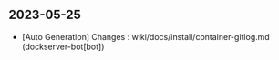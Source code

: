 
## 2023-05-25
 * [Auto Generation] Changes : wiki/docs/install/container-gitlog.md (dockserver-bot[bot])
